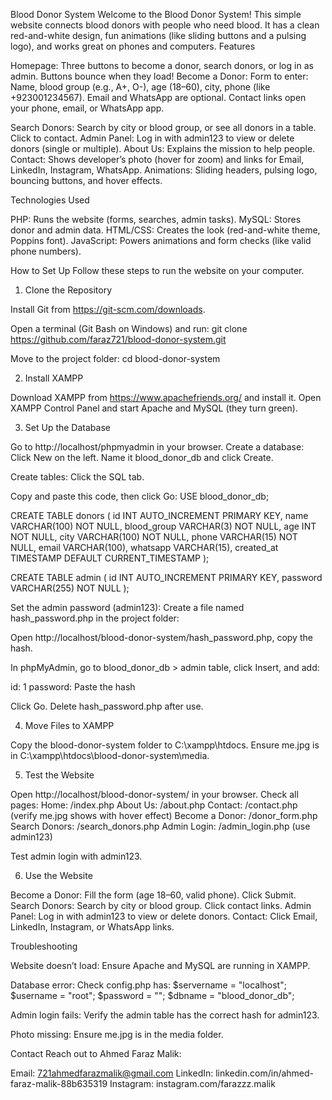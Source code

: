 Blood Donor System
Welcome to the Blood Donor System! This simple website connects blood donors with people who need blood. It has a clean red-and-white design, fun animations (like sliding buttons and a pulsing logo), and works great on phones and computers.
Features

Homepage: Three buttons to become a donor, search donors, or log in as admin. Buttons bounce when they load!
Become a Donor: Form to enter:
Name, blood group (e.g., A+, O-), age (18–60), city, phone (like +923001234567).
Email and WhatsApp are optional.
Contact links open your phone, email, or WhatsApp app.


Search Donors: Search by city or blood group, or see all donors in a table. Click to contact.
Admin Panel: Log in with admin123 to view or delete donors (single or multiple).
About Us: Explains the mission to help people.
Contact: Shows developer’s photo (hover for zoom) and links for Email, LinkedIn, Instagram, WhatsApp.
Animations: Sliding headers, pulsing logo, bouncing buttons, and hover effects.

Technologies Used

PHP: Runs the website (forms, searches, admin tasks).
MySQL: Stores donor and admin data.
HTML/CSS: Creates the look (red-and-white theme, Poppins font).
JavaScript: Powers animations and form checks (like valid phone numbers).

How to Set Up
Follow these steps to run the website on your computer.
1. Clone the Repository

Install Git from https://git-scm.com/downloads.

Open a terminal (Git Bash on Windows) and run:
git clone https://github.com/faraz721/blood-donor-system.git


Move to the project folder:
cd blood-donor-system



2. Install XAMPP

Download XAMPP from https://www.apachefriends.org/ and install it.
Open XAMPP Control Panel and start Apache and MySQL (they turn green).

3. Set Up the Database

Go to http://localhost/phpmyadmin in your browser.
Create a database:
Click New on the left.
Name it blood_donor_db and click Create.


Create tables:
Click the SQL tab.

Copy and paste this code, then click Go:
USE blood_donor_db;

CREATE TABLE donors (
    id INT AUTO_INCREMENT PRIMARY KEY,
    name VARCHAR(100) NOT NULL,
    blood_group VARCHAR(3) NOT NULL,
    age INT NOT NULL,
    city VARCHAR(100) NOT NULL,
    phone VARCHAR(15) NOT NULL,
    email VARCHAR(100),
    whatsapp VARCHAR(15),
    created_at TIMESTAMP DEFAULT CURRENT_TIMESTAMP
);

CREATE TABLE admin (
    id INT AUTO_INCREMENT PRIMARY KEY,
    password VARCHAR(255) NOT NULL
);




Set the admin password (admin123):
Create a file named hash_password.php in the project folder:
<?php
$password = "admin123";
echo password_hash($password, PASSWORD_DEFAULT);
?>


Open http://localhost/blood-donor-system/hash_password.php, copy the hash.

In phpMyAdmin, go to blood_donor_db > admin table, click Insert, and add:

id: 1
password: Paste the hash


Click Go. Delete hash_password.php after use.




4. Move Files to XAMPP

Copy the blood-donor-system folder to C:\xampp\htdocs\.
Ensure me.jpg is in C:\xampp\htdocs\blood-donor-system\media.

5. Test the Website

Open http://localhost/blood-donor-system/ in your browser.
Check all pages:
Home: /index.php
About Us: /about.php
Contact: /contact.php (verify me.jpg shows with hover effect)
Become a Donor: /donor_form.php
Search Donors: /search_donors.php
Admin Login: /admin_login.php (use admin123)


Test admin login with admin123.

6. Use the Website

Become a Donor: Fill the form (age 18–60, valid phone). Click Submit.
Search Donors: Search by city or blood group. Click contact links.
Admin Panel: Log in with admin123 to view or delete donors.
Contact: Click Email, LinkedIn, Instagram, or WhatsApp links.

Troubleshooting

Website doesn’t load: Ensure Apache and MySQL are running in XAMPP.

Database error: Check config.php has:
$servername = "localhost";
$username = "root";
$password = "";
$dbname = "blood_donor_db";


Admin login fails: Verify the admin table has the correct hash for admin123.

Photo missing: Ensure me.jpg is in the media folder.


Contact
Reach out to Ahmed Faraz Malik:

Email: 721ahmedfarazmalik@gmail.com
LinkedIn: linkedin.com/in/ahmed-faraz-malik-88b635319
Instagram: instagram.com/farazzz.malik
